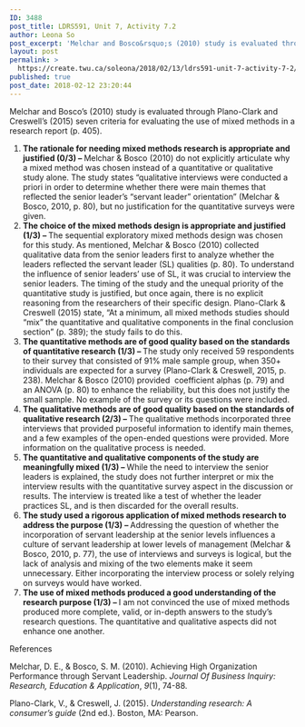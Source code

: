 ```yaml
---
ID: 3488
post_title: LDRS591, Unit 7, Activity 7.2
author: Leona So
post_excerpt: 'Melchar and Bosco&rsquo;s (2010) study is evaluated through Plano-Clark and Creswell&rsquo;s (2015) seven criteria for evaluating the use of mixed methods in a research report (p. 405). The rationale for needing mixed methods research is appropriate and justified (0/3) &ndash;&nbsp;Melchar &amp; Bosco (2010) do not explicitly articulate why a mixed method was chosen instead of &hellip; <p><a href="https://create.twu.ca/soleona/2018/02/13/ldrs591-unit-7-activity-7-2/">Continue reading<span> "LDRS591, Unit 7, Activity 7.2"</span></a></p>'
layout: post
permalink: >
  https://create.twu.ca/soleona/2018/02/13/ldrs591-unit-7-activity-7-2/
published: true
post_date: 2018-02-12 23:20:44
---
```

<p>Melchar and Bosco&#8217;s (2010) study is evaluated through Plano-Clark and Creswell&#8217;s (2015) seven criteria for evaluating the use of mixed methods in a research report (p. 405).</p>
<ol>
<li><strong>The rationale for needing mixed methods research is appropriate and justified (0/3) &#8211; </strong>Melchar &amp; Bosco (2010) do not explicitly articulate why a mixed method was chosen instead of a quantitative or qualitative study alone. The study states &#8220;qualitative interviews were conducted a priori in order to determine whether there were main themes that reflected the senior leader&#8217;s &#8220;servant leader&#8221; orientation&#8221; (Melchar &amp; Bosco, 2010, p. 80), but no justification for the quantitative surveys were given.</li>
<li><strong>The choice of the mixed methods design is appropriate and justified (1/3) &#8211; </strong>The sequential exploratory mixed methods design was chosen for this study. As mentioned, Melchar &amp; Bosco (2010) collected qualitative data from the senior leaders first to analyze whether the leaders reflected the servant leader (SL) qualities (p. 80). To understand the influence of senior leaders&#8217; use of SL, it was crucial to interview the senior leaders. The timing of the study and the unequal priority of the quantitative study is justified, but once again, there is no explicit reasoning from the researchers of their specific design. Plano-Clark &amp; Creswell (2015) state, &#8220;At a minimum, all mixed methods studies should &#8220;mix&#8221; the quantitative and qualitative components in the final conclusion section&#8221; (p. 389); the study fails to do this.</li>
<li><strong>The quantitative methods are of good quality based on the standards of quantitative research (1/3) &#8211; </strong>The study only received 59 respondents to their survey that consisted of 91% male sample group, when 350+ individuals are expected for a survey (Plano-Clark &amp; Creswell, 2015, p. 238). Melchar &amp; Bosco (2010) provided  coefficient alphas (p. 79) and an ANOVA (p. 80) to enhance the reliability, but this does not justify the small sample. No example of the survey or its questions were included.</li>
<li><strong>The qualitative methods are of good quality based on the standards of qualitative research (2/3) &#8211; </strong>The qualitative methods incorporated three interviews that provided purposeful information to identify main themes, and a few examples of the open-ended questions were provided. More information on the qualitative process is needed.</li>
<li><strong>The quantitative and qualitative components of the study are meaningfully mixed (1/3) &#8211; </strong>While the need to interview the senior leaders is explained, the study does not further interpret or mix the interview results with the quantitative survey aspect in the discussion or results. The interview is treated like a test of whether the leader practices SL, and is then discarded for the overall results.</li>
<li><strong>The study used a rigorous application of mixed methods research to address the purpose (1/3) &#8211; </strong>Addressing the question of whether the incorporation of servant leadership at the senior levels influences a culture of servant leadership at lower levels of management (Melchar &amp; Bosco, 2010, p. 77), the use of interviews and surveys is logical, but the lack of analysis and mixing of the two elements make it seem unnecessary. Either incorporating the interview process or solely relying on surveys would have worked.</li>
<li><strong>The use of mixed methods produced a good understanding of the research purpose (1/3) &#8211; </strong>I am not convinced the use of mixed methods produced more complete, valid, or in-depth answers to the study&#8217;s research questions. The quantitative and qualitative aspects did not enhance one another.</li>
</ol>
<p>References</p>
<p>Melchar, D. E., &amp; Bosco, S. M. (2010). Achieving High Organization Performance through Servant Leadership. <i>Journal Of Business Inquiry: Research, Education &amp; Application</i>, <i>9</i>(1), 74-88.</p>
<p>Plano-Clark, V., &amp; Creswell, J. (2015). <em>Understanding research: A consumer’s guide</em> (2nd ed.). Boston, MA: Pearson.</p>